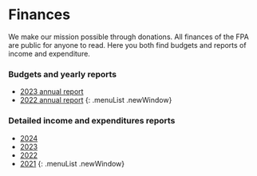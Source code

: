 # Finances

We make our mission possible through donations. All finances of the FPA are public for anyone to read. Here you both find budgets and reports of income and expenditure.

### Budgets and yearly reports

* [2023 annual report](annualreports/2023.md)
* [2022 annual report](annualreports/2022.md)
{: .menuList .newWindow}

### Detailed income and expenditures reports

* [2024](reports/2024)
* [2023](reports/2023)
* [2022](reports/2022)
* [2021](reports/2021)
{: .menuList .newWindow}

